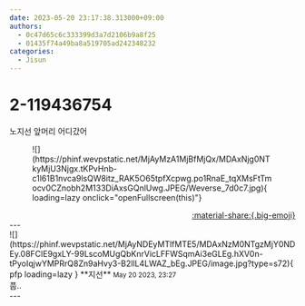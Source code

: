 ```yaml
---
date: 2023-05-20 23:17:38.313000+09:00
authors:
  - 0c47d65c6c333399d3a7d2106b9a8f25
  - 01435f74a49ba8a519705ad242348232
categories:
  - Jisun
---
```


# 2-119436754

<div class="post-container" markdown="1">
<div class="content-container md-sidebar__scrollwrap" markdown="1">

노지선 앞머리 어디갔어 
<figure markdown="1">
![](https://phinf.wevpstatic.net/MjAyMzA1MjBfMjQx/MDAxNjg0NTkyMjU3Njgx.tKPvHnb-c1l61B1nvca9lsQW8itz_RAK5O65tpfXcpwg.po1RnaE_tqXMsFtTmocv0CZnobh2M133DiAxsGQnlUwg.JPEG/Weverse_7d0c7.jpg){ loading=lazy onclick="openFullscreen(this)"}
</figure>


</div>
</div>

<div style="text-align: right;" markdown="1">
<a href="https://weverse.io/fromis9/fanpost/2-119436754" style="text-align: right;">:material-share:{.big-emoji}</a>
</div>
---

<div class="comments-container md-sidebar__scrollwrap" markdown="1">
<div class="comment" markdown="1">
<div class='id-container' markdown="1">
![](https://phinf.wevpstatic.net/MjAyNDEyMTlfMTE5/MDAxNzM0NTgzMjY0NDEy.08FClE9gxLY-99LscoMUgQbKnrVicLFFWSqmAi3eGLEg.hXV0n-tPyoIqjwYMPRrQ8Zn9aHvy3-B2llL4LWAZ_bEg.JPEG/image.jpg?type=s72){ pfp loading=lazy }
**<span class="artist">지선</span>** <small>May 20 2023, 23:27</small><br>
</div>
<div class='comment-body' markdown="1">
풉..
</div>
</div>
</div>
---
